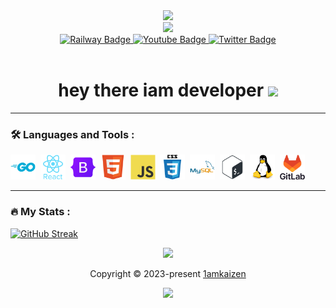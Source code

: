 


<div align="center">
  <img src="https://media.giphy.com/media/MAYZsYvGGEqryIAebN/giphy.gif" width="400px"/>
</div>



<!--![Header](./github-header-image.png)-->

<div id="header" align="center">

  <img src="https://media.giphy.com/media/M9gbBd9nbDrOTu1Mqx/giphy.gif" width="100"/>
</div>

<div id="badges" align="center">
  <a href="https://railway.app?referralCode=v-jhtw">
    <img src="https://img.shields.io/badge/Railway-blue?style=for-the-badge&logo=railway&logoColor=white" alt="Railway Badge"/>
  </a>
  <a href="https://replit.com/@1amkaizen">
    <img src="https://img.shields.io/badge/Replit-red?style=for-the-badge&logo=replit&logoColor=white" alt="Youtube Badge"/>
  </a>
  <a href="https://twitter.com/1amkaizen">
    <img src="https://img.shields.io/badge/Twitter-blue?style=for-the-badge&logo=twitter&logoColor=white" alt="Twitter Badge"/>
  </a>
 
</div>
<div align="center">
 <img  src="https://komarev.com/ghpvc/?username=1amkaizen&style=flat-square&color=blue" alt=""/>
</div>
<h1 align="center">
  hey there iam developer
  <img src="https://media.giphy.com/media/hvRJCLFzcasrR4ia7z/giphy.gif" width="30px"/>
</h1>


---

### :hammer_and_wrench: Languages and Tools :
<div>
  <img src="https://github.com/devicons/devicon/blob/master/icons/go/go-original-wordmark.svg" title="Golang" alt="Go" width="40" height="40"/>&nbsp;
  <img src="https://github.com/devicons/devicon/blob/master/icons/react/react-original-wordmark.svg" title="React" alt="React" width="40" height="40"/>&nbsp;
  <img src="https://github.com/devicons/devicon/blob/master/icons/bootstrap/bootstrap-original.svg" title="Bootstrap" alt="Bootstrap" width="40" height="40"/>&nbsp;
  <img src="https://github.com/devicons/devicon/blob/master/icons/html5/html5-original.svg" title="HTML5" alt="HTML" width="40" height="40"/>&nbsp;
  <img src="https://github.com/devicons/devicon/blob/master/icons/javascript/javascript-original.svg" title="JavaScript" alt="JavaScript" width="40" height="40"/>&nbsp;
  <img src="https://github.com/devicons/devicon/blob/master/icons/css3/css3-original-wordmark.svg" title="CSS3" alt="CSS3" width="40" height="40"/>&nbsp;
  <img src="https://github.com/devicons/devicon/blob/master/icons/mysql/mysql-original-wordmark.svg" title="MySQL"  alt="MySQL" width="40" height="40"/>&nbsp;
  <img src="https://github.com/devicons/devicon/blob/master/icons/bash/bash-plain.svg" title="Linux" alt="linux" width="40" height="40"/>&nbsp;
  <img src="https://github.com/devicons/devicon/blob/master/icons/linux/linux-original.svg" title="Github" alt="github" width="40" height="40"/>&nbsp;
  <img src="https://github.com/devicons/devicon/blob/master/icons/gitlab/gitlab-original-wordmark.svg" title="Gitlab" **alt="Gitlab" width="40" height="40"/>
</div>

---

### :fire: My Stats :
[![GitHub Streak](https://github-readme-streak-stats-pied.vercel.app?user=1amkaizen&theme=dark&background=000000)](https://git.io/streak-stats)

<p align="center"><img src="https://raw.githubusercontent.com/catppuccin/catppuccin/main/assets/footers/gray0_ctp_on_line.svg?sanitize=true" /></p>
<p align="center">Copyright &copy; 2023-present <a href="https://github.com/1amkaizen" target="_blank">1amkaizen</a>
<p align="center"><a href="https://github.com/1amkaizen/telegoGPT/blob/main/LICENSE"><img src="https://img.shields.io/static/v1.svg?style=for-the-badge&label=License&message=MIT&logoColor=d9e0ee&colorA=363a4f&colorB=b7bdf8"/></a></p>
